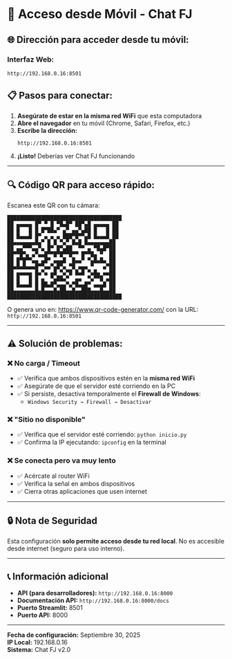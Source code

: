 # 📱 Acceso desde Móvil - Chat FJ

## 🌐 Dirección para acceder desde tu móvil:

### **Interfaz Web:**
```
http://192.168.0.16:8501
```

## 📋 Pasos para conectar:

1. **Asegúrate de estar en la misma red WiFi** que esta computadora
2. **Abre el navegador** en tu móvil (Chrome, Safari, Firefox, etc.)
3. **Escribe la dirección:**
   ```
   http://192.168.0.16:8501
   ```
4. **¡Listo!** Deberías ver Chat FJ funcionando

---

## 🔍 Código QR para acceso rápido:

Escanea este QR con tu cámara:

```
█████████████████████████████████████
██ ▄▄▄▄▄ █▀ ▀ █ ▀█▄█▀ ██▀▄█ ▄▄▄▄▄ ██
██ █   █ █ █▀██▄▀ ▄▀ ▄▄▀▄██ █   █ ██
██ █▄▄▄█ █▀ ▄ ▄ ▄ ███▀█▀▀▄█ █▄▄▄█ ██
██▄▄▄▄▄▄▄█▄▀ █ █ ▀▄▀ █▄█ █▄▄▄▄▄▄▄██
██ ▄▄▀▀▀▄▄▀▄ █▀ █▀▄██  ▀▀ ▄ ▀█▄█▀██
██▀▀█▀▄ ▄▀▄▄█▀▀█▀█▀▀█▀▀ █▀▀█▄ ▀  ██
██ █▀█▀▀▄▄ ▄█▀ ▄▄▄█  █▄▄▀ ▀▄█▄█▄ ██
██▄█▄█▄▄▄█▀▀▄▄▀▄█▀▄ ▀█ ▄▄▄ ▀   ▄▀██
██ ▄▄▄▄▄ █▄▀▄ ▄█ ▀▄▀█ █▄█ ▀▄█▄ ▄▄██
██ █   █ █ ▄  ▀▄██▄▀  ▄▄  ▀▄▀▀█ ▄██
██ █▄▄▄█ █ ██▄█▀▄▄▄▀▄▀█▄▄█▀ ▄▄▄█ ██
██▄▄▄▄▄▄▄█▄█▄▄▄█▄██▄▄█▄▄███▄▄▄█▄▄██
█████████████████████████████████████
```

O genera uno en: https://www.qr-code-generator.com/ con la URL:
`http://192.168.0.16:8501`

---

## ⚠️ Solución de problemas:

### ❌ No carga / Timeout
- ✅ Verifica que ambos dispositivos estén en la **misma red WiFi**
- ✅ Asegúrate de que el servidor esté corriendo en la PC
- ✅ Si persiste, desactiva temporalmente el **Firewall de Windows**:
  - `Windows Security → Firewall → Desactivar`

### ❌ "Sitio no disponible"
- ✅ Verifica que el servidor esté corriendo: `python inicio.py`
- ✅ Confirma la IP ejecutando: `ipconfig` en la terminal

### ❌ Se conecta pero va muy lento
- ✅ Acércate al router WiFi
- ✅ Verifica la señal en ambos dispositivos
- ✅ Cierra otras aplicaciones que usen internet

---

## 🔒 Nota de Seguridad

Esta configuración **solo permite acceso desde tu red local**. No es accesible desde internet (seguro para uso interno).

---

## 📞 Información adicional

- **API (para desarrolladores):** `http://192.168.0.16:8000`
- **Documentación API:** `http://192.168.0.16:8000/docs`
- **Puerto Streamlit:** 8501
- **Puerto API:** 8000

---

**Fecha de configuración:** Septiembre 30, 2025  
**IP Local:** 192.168.0.16  
**Sistema:** Chat FJ v2.0
